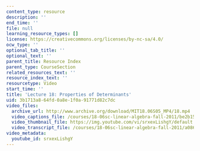 ```yaml
---
content_type: resource
description: ''
end_time: ''
file: null
learning_resource_types: []
license: https://creativecommons.org/licenses/by-nc-sa/4.0/
ocw_type: ''
optional_tab_title: ''
optional_text: ''
parent_title: Resource Index
parent_type: CourseSection
related_resources_text: ''
resource_index_text: ''
resourcetype: Video
start_time: ''
title: 'Lecture 18: Properties of Determinants'
uid: 3b1713a8-64fd-0a8e-1f0a-91771d82c7dc
video_files:
  archive_url: http://www.archive.org/download/MIT18.06S05_MP4/18.mp4
  video_captions_file: /courses/18-06sc-linear-algebra-fall-2011/be2b1576e95e561aa993d17aafd2df4c_srxexLishgY.vtt
  video_thumbnail_file: https://img.youtube.com/vi/srxexLishgY/default.jpg
  video_transcript_file: /courses/18-06sc-linear-algebra-fall-2011/a0868deb1ff458a02e5d65259ef0f4c4_srxexLishgY.pdf
video_metadata:
  youtube_id: srxexLishgY
---
```

